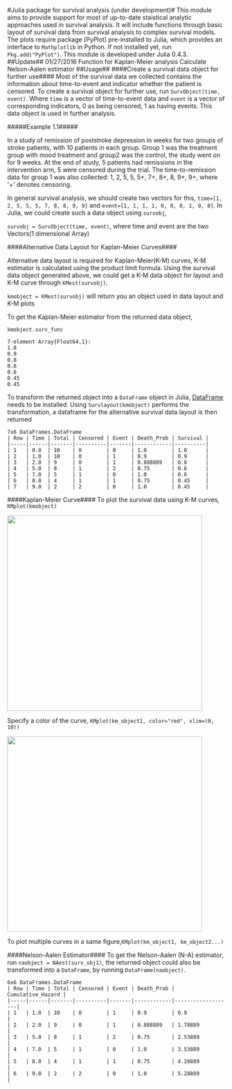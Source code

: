 #Julia package for survival analysis (under development)#
This module aims to provide support for most of up-to-date staistical analytic approaches used in survival analysis. It will include functions through basic layout of survival data from survival analysis to complex survival models. The plots require package [PyPlot] pre-installed to Julia, which provides an interface to `Mathplotlib` in Python. If not installed yet, run `Pkg.add("PyPlot")`. This module is developed under Julia 0.4.3.
##Update##
01/27/2016 Function for Kaplan-Meier analysis
           Calculate Nelson-Aalen estimator
##Usage##
####Create a survival data object for further use####
Most of the survival data we collected contains the information about time-to-event and indicator whether the patient is censored. To create a survival object for further use, run `SurvObject(time, event)`. Where `time` is a vector of time-to-event data and `event` is a vector of corresponding indicators, 0 as being censored, 1 as having events. This data object is used in further analysis.

#####Example 1.1#####

In a study of remission of poststroke depression in weeks for two groups of stroke patients, with 10 patients in each group. Group 1 was the treatment group with mood treatment and group2 was the control, the study went on for 9 weeks. At the end of study, 5 patients had remissions in the intervention arm, 5 were censored during the trial. The time-to-remission data for group 1 was also collected: 1, 2, 5, 5, 5+, 7+, 8+, 8, 9+, 9+, where '+' denotes censoring. 

In general survival analysis, we should create two vectors for this, `time=[1, 2, 5, 5, 5, 7, 8, 8, 9, 9]` and `event=[1, 1, 1, 1, 0, 0, 0, 1, 0, 0]`. In Julia, we could create such a data object using `survobj`,

`survobj = SurvObject(time, event)`, where time and event are the two Vectors(1 dimensional Array)

####Alternative Data Layout for Kaplan-Meier Curves####

Alternative data layout is required for Kaplan-Meier(K-M) curves, K-M estimator is calculated using the product limit formula. Using the survival data object generated above, we could get a K-M data object for layout and K-M curve through `KMest(survobj)`.

`kmobject = KMest(survobj)` will return you an object used in data layout and K-M plots

To get the Kaplan-Meier estimator from the returned data object,

`kmobject.surv_func`
 
 ```
 7-element Array{Float64,1}:
 1.0 
 0.9 
 0.8 
 0.6 
 0.6 
 0.45
 0.45
 ```
To transform the returned object into a `DataFrame` object in Julia,  [DataFrame](https://github.com/JuliaStats/DataFrames.jl) needs to be installed. Using `Survlayout(kmobject)` performs the transformation, a dataframe for the alternative survival data layout is then returned

```
7x6 DataFrames.DataFrame
| Row | Time | Total | Censored | Event | Death_Prob | Survival |
|-----|------|-------|----------|-------|------------|----------|
| 1   | 0.0  | 10    | 0        | 0     | 1.0        | 1.0      |
| 2   | 1.0  | 10    | 0        | 1     | 0.9        | 0.9      |
| 3   | 2.0  | 9     | 0        | 1     | 0.888889   | 0.8      |
| 4   | 5.0  | 8     | 1        | 2     | 0.75       | 0.6      |
| 5   | 7.0  | 5     | 1        | 0     | 1.0        | 0.6      |
| 6   | 8.0  | 4     | 1        | 1     | 0.75       | 0.45     |
| 7   | 9.0  | 2     | 2        | 0     | 1.0        | 0.45     |
```

####Kaplan-Meier Curve####
To plot the survival data using K-M curves, `KMplot(kmobject)`

<img src="https://github.com/conta1992/Survival.jl/blob/master/Example/Figures/Figure1.1.png" width="450">

Specify a color of the curve,
`KMplot(km_object1, color="red", xlim=(0, 10))`

<img src="https://github.com/conta1992/Survival.jl/blob/master/Example/Figures/Figure1.2.png" width="450">

To plot multiple curves in a same figure,`KMplot(km_object1, km_object2...)`

####Nelson-Aalen Estimator####
To get the Nelson-Aalen (N-A) estimator, run `naobject = NAest(surv_obj1)`, the returned object could also be transformed into a `DataFrame`, by running `DataFrame(naobject)`.
```
6x6 DataFrames.DataFrame
| Row | Time | Total | Censored | Event | Death_Prob | Cumulative_Hazard |
|-----|------|-------|----------|-------|------------|-------------------|
| 1   | 1.0  | 10    | 0        | 1     | 0.9        | 0.9               |
| 2   | 2.0  | 9     | 0        | 1     | 0.888889   | 1.78889           |
| 3   | 5.0  | 8     | 1        | 2     | 0.75       | 2.53889           |
| 4   | 7.0  | 5     | 1        | 0     | 1.0        | 3.53889           |
| 5   | 8.0  | 4     | 1        | 1     | 0.75       | 4.28889           |
| 6   | 9.0  | 2     | 2        | 0     | 1.0        | 5.28889           |
```
